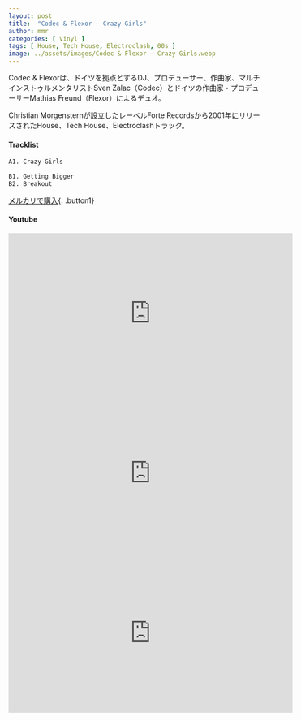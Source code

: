 ```yaml
---
layout: post
title:  "Codec & Flexor – Crazy Girls"
author: mmr
categories: [ Vinyl ]
tags: [ House, Tech House, Electroclash, 00s ]
image: ../assets/images/Codec & Flexor – Crazy Girls.webp
---
```


Codec & Flexorは、ドイツを拠点とするDJ、プロデューサー、作曲家、マルチインストゥルメンタリストSven Zalac（Codec）とドイツの作曲家・プロデューサーMathias Freund（Flexor）によるデュオ。

Christian Morgensternが設立したレーベルForte Recordsから2001年にリリースされたHouse、Tech House、Electroclashトラック。


#### Tracklist
```md
A1. Crazy Girls

B1. Getting Bigger
B2. Breakout
```

[メルカリで購入](https://jp.mercari.com/item/m29172799437?afid=6142608987){: .button1}

#### Youtube
<iframe width="560" height="315" src="https://www.youtube.com/embed/WGZlOXl_dck?si=_owhfTrpJdFwZgH7" title="YouTube video player" frameborder="0" allow="accelerometer; autoplay; clipboard-write; encrypted-media; gyroscope; picture-in-picture; web-share" referrerpolicy="strict-origin-when-cross-origin" allowfullscreen></iframe>

<iframe width="560" height="315" src="https://www.youtube.com/embed/BlWR5PJiEXA?si=97COAgxmmjT1QhCv" title="YouTube video player" frameborder="0" allow="accelerometer; autoplay; clipboard-write; encrypted-media; gyroscope; picture-in-picture; web-share" referrerpolicy="strict-origin-when-cross-origin" allowfullscreen></iframe>

<iframe width="560" height="315" src="https://www.youtube.com/embed/HwKbAIShx4o?si=qn8sPaILlB7UxsF3" title="YouTube video player" frameborder="0" allow="accelerometer; autoplay; clipboard-write; encrypted-media; gyroscope; picture-in-picture; web-share" referrerpolicy="strict-origin-when-cross-origin" allowfullscreen></iframe>